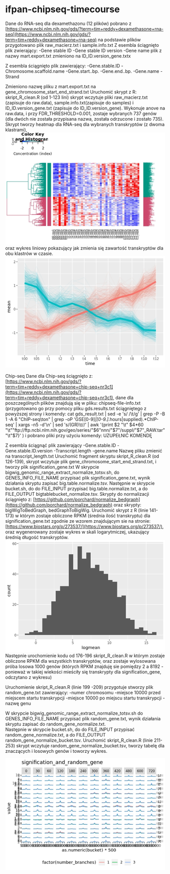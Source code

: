 # ifpan-chipseq-timecourse

Dane do RNA-seq dla dexamethazonu (12 plików) pobrano z [https://www.ncbi.nlm.nih.gov/gds/?term=tim+reddy+dexamethasone+rna-seq](https://www.ncbi.nlm.nih.gov/gds/?term=tim+reddy+dexamethasone+rna-seq) na podstawie plików przygotowano plik raw_macierz.txt i sample.info.txt
Z esembla ściągnięto plik zwierający: 
-Gene stable ID
-Gene stable ID version
-Gene name
plik z nazwy mart.export.txt zmieniono na ID_ID.version_gene.txtx

Z esembla ściągnięto plik zawierający:
-Gene.stable.ID
-Chromosome.scaffold.name
-Gene.start..bp.
-Gene.end..bp.
-Gene.name
-Strand

Zmieniono nazwę pliku z mart.export.txt na gene_chromosome_start_end_strand.txt
Uruchomić skrypt z R: skript_R_clean.R (od 1-123 lini) skrypt wczytuje  pliki raw_macierz.txt (zapisuje do raw.data),  sample.info.txt(zapisuje do samples) i ID_ID.version_gene.txt (zapisuje do ID_ID.version_gene). Wykonuje anove na raw.data, i przy FDR_THRESHOLD=0.001, zostaje wybranych 737 genów (dla dwóch nie została przypisana nazwa, została odrzucone i zostało 735).  Skrypt tworzy heatmap dla RNA-seq dla wybranych transkryptów (z dwoma klastrami), 
![Kiku](hetmap_signification_gene_plot.jpeg)
oraz wykres liniowy pokazujący jak zmienia się zawartość transkryptów dla obu klastrów w czasie.
![Kiku](change_transcript_cluster_lineplot.jpeg)

Chip-seq
Dane dla Chip-seq ściągnięto z:
[https://www.ncbi.nlm.nih.gov/gds/?term=tim+reddy+dexamethasone+chip-seq+nr3c1](https://www.ncbi.nlm.nih.gov/gds/?term=tim+reddy+dexamethasone+chip-seq+nr3c1), dane dla poszczególnych plików znajdują się w pliku: chipseq-file-info.txt (przygotowano go przy pomocy pliku gds.results.txt ściągniętego z powyższej strony i komendy: cat gds_result.txt |  sed -e 's/ /\t/g' | grep -P -B 1 -A 6 "ChIP-seq\ton" | grep -oP 'GSE[0-9]*|[0-9\.]*.hours|supplied\).*ChIP-seq' | xargs -n5 -d'\n' | sed 's/(GR)\t//' | awk '{print $2 "\t" $4*60 "\t""ftp://ftp.ncbi.nlm.nih.gov/geo/series/"$6"nnn/"$7"/suppl/"$7"_RAW.tar""\t"$7}' ) i pobrano pliki przy użyciu komendy: UZUPEŁNIĆ KOMENDĘ

Z esembla ściągnąć plik zawierający 
-Gene.stable.ID
-Gene.stable.ID.version
-Transcript.length
-gene.name
Nazwę pliku zmienić na transcript_length.txt
Uruchomić fragment skryptu  skript_R_clean.R (od 126-139), skrypt wczytuje plik gene_chromosome_start_end_strand.txt, i tworzy plik signification_gene.txt
W skrypcie bigwig_genomic_range_extract_normalize_totsv.sh, do GENES_INFO_FILE_NAME przypisać plik signification_gene.txt, wynik działania skryptu zapisać big.table.normalize.tsv. Następnie w skrypcie bucket.sh, do do FILE_INPUT przypisać big.table.normalize.txt, a do FILE_OUTPUT bigtablebucket_normalize.tsv. 
Skrypty do normalizacji ściągnięto z: 
[https://github.com/porchard/normalize_bedgraph](https://github.com/porchard/normalize_bedgraph)
oraz skrypty: bigWigToBedGraph, bedGraphToBigWig.
Uruchomić skrypt z R (linie 141-173) w którym zostaje obliczone RPKM (średnia ilość transkryptu) dla signification_gene.txt zgodnie ze wzorem znajdującym sie na stronie: [https://www.biostars.org/p/273537/](https://www.biostars.org/p/273537/), oraz wygenerowany zostaje wykres w skali logarytmiczej,  ukazujący średnią długość transkryptów.
![Kiku](logmean_transcriptlength_signification_gene.jpeg)
Następnie urochomienie kodu od 176-196 skript_R_clean.R w którym zostaje obliczone RPKM dla wszystkich transkryptów, oraz zostaje wylosowana próba losowa 1000 genów (których RPKM znajduję sie pomiędzy 2 a 8192 - ponieważ w takiej wiekości mieściły się transkrypty dla signification_gene, odczytano z wykresu)

Uruchomienie skript_R_clean.R  (linie 199 -209) przygotuje stworzy plik random_gene.txt zawierający:
-numer chromosomu
-miejsce 10000 przed miejscem startu transkrypcji
-miejsce 10000 po miejscu startu transkrypcji
-nazwę genu

W skrypcie bigwig_genomic_range_extract_normalize_totsv.sh do GENES_INFO_FILE_NAME przypisać plik random_gene.txt, wynik działania skryptu zapisać do random_gene_normalize.txt.  
Następnie w skrypcie bucket.sh, do do FILE_INPUT przypisać random_gene_normalize.txt, a do FILE_OUTPUT random_gene_normalize_bucket.tsv. 
Uruchomić skript_R_clean.R (linie 211-253) skrypt wczytuje random_gene_normalize_bucket.tsv, tworzy tabelę dla znaczących i losowych genów i toworzy wykres.

![Kiku](signification_random_gene_plot.jpeg)
